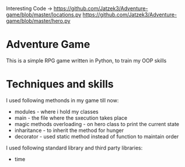 Interesting Code -> https://github.com/Jatzek3/Adventure-game/blob/master/locations.py
                    https://github.com/Jatzek3/Adventure-game/blob/master/hero.py

# Adventure Game

This is a simple RPG game written in Python, to train my OOP skills

# Techniques and skills

I used following methonds in my game till now:

  - modules - where i hold my classes
  - main - the file where the sxecution takes place
  - magic methods overloading - on hero class to print the current state
  - inharitance - to inherit the method for hunger
  - decorator - used static method instead of function to maintain order

I used following standard library and third party libraries:

  - time



